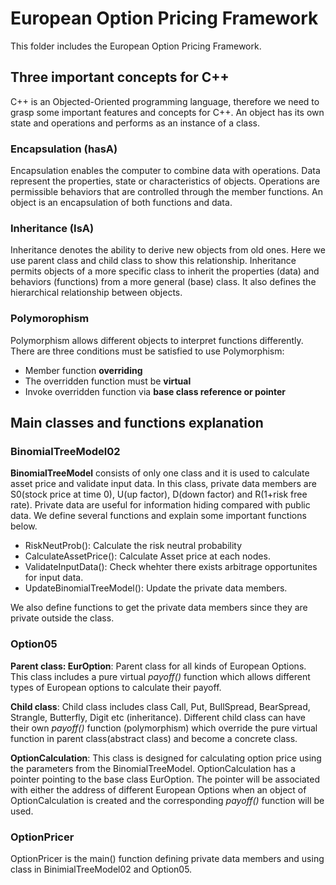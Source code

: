# European Option Pricing Framework

This folder includes the European Option Pricing Framework. 

## Three important concepts for C++ 

C++ is an Objected-Oriented programming language, therefore we need to grasp some important features and concepts for C++. An object has its own state and operations and performs as an instance of a class.

### Encapsulation (hasA)
Encapsulation enables the computer to combine data with operations. Data represent the properties, state or characteristics of objects. Operations are permissible behaviors that are controlled through the member functions. An object is an encapsulation of both functions and data.

### Inheritance (IsA)
Inheritance denotes the ability to derive new objects from old ones. Here we use parent class and child class to show this relationship. Inheritance permits objects of a more specific class to inherit the properties (data) and behaviors (functions) from a more general (base) class. It also defines the hierarchical relationship between objects.

### Polymorophism
Polymorphism allows different objects to interpret functions differently. There are three conditions must be satisfied to use Polymorphism:
- Member function **overriding**
- The overridden function must be **virtual**
- Invoke overridden function via **base class reference or pointer**

## Main classes and functions explanation

### BinomialTreeModel02
**BinomialTreeModel** consists of only one class and it is used to calculate asset price and validate input data. In this class, private data members are S0(stock price at time 0), U(up factor), D(down factor) and R(1+risk free rate). Private data are useful for information hiding compared with public data. We define several functions and explain some important functions below.

- RiskNeutProb(): Calculate the risk neutral probability
- CalculateAssetPrice(): Calculate Asset price at each nodes.
- ValidateInputData(): Check whehter there exists arbitrage opportunites for input data.
- UpdateBinomialTreeModel(): Update the private data members.

We also define functions to get the private data members since they are private outside the class.

### Option05
**Parent class: EurOption**: Parent class for all kinds of European Options. This class includes a pure virtual _payoff()_ function which allows different types of European options to calculate their payoff. 

**Child class**: Child class includes class Call, Put, BullSpread, BearSpread, Strangle, Butterfly, Digit etc (inheritance). Different child class can have their own _payoff()_ function (polymorphism) which override the pure virtual function in parent class(abstract class) and become a concrete class. 

**OptionCalculation**: This class is designed for calculating option price using the parameters from the BinomialTreeModel. OptionCalculation has a pointer pointing to the base class EurOption. The pointer will be associated with either the address of different European Options when an object of OptionCalculation is created and the corresponding _payoff()_ function will be used.

### OptionPricer
OptionPricer is the main() function defining private data members and using class in BinimialTreeModel02 and Option05.



